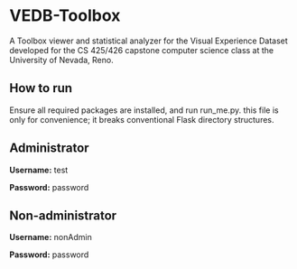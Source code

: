 # VEDB-Toolbox
A Toolbox viewer and statistical analyzer for the Visual Experience Dataset developed for the CS 425/426 capstone computer science class at the University of Nevada, Reno.

## How to run
Ensure all required packages are installed, and run run_me.py. this file is only for convenience; it breaks conventional Flask directory structures.

## Administrator
**Username:** test

**Password:** password

## Non-administrator
**Username:** nonAdmin

**Password:** password